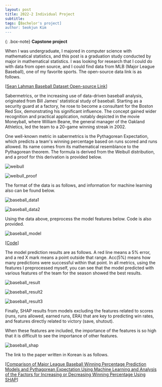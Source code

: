 ```yaml
---
layout: post
title: 2022-2 Individual Project
subtitle: 
tags: [Bachelor's project]
author: Seokjun Kim
---
```


{: .box-note}
**Capstone project**

When I was undergraduate, I majored in computer science with mathematical statistics, and this post is a graduation study conducted by major in mathematical statistics.
I was looking for research that I could do with data from open source, and I could find data from MLB (Major League Baseball), one of my favorite sports.
The open-source data link is as follows.

[[Sean Lahman Baseball Dataset Open-source Link](http://seanlahman.com/)]

Sabermetrics, or the increasing use of data-driven baseball analysis, originated from Bill James' statistical study of baseball. Starting as a security guard at a factory, he rose to become a consultant for the Boston Red Sox, demonstrating his significant influence. The concept gained wider recognition and practical application, notably depicted in the movie Moneyball, where William Beane, the general manager of the Oakland Athletics, led the team to a 20-game winning streak in 2002.

One well-known metric in sabermetrics is the Pythagorean Expectation, which predicts a team's winning percentage based on runs scored and runs allowed. Its name comes from its mathematical resemblance to the Pythagorean theorem. The formula is derived from the Weibull distribution, and a proof for this derivation is provided below.

![weibull](https://withalliam.github.io/assets/img/weibull.png)

![weibull_proof](https://withalliam.github.io/assets/img/weibull_proof.png)

The format of the data is as follows, and information for machine learning also can be found below.

![baseball_data1](https://withalliam.github.io/assets/img/baseball_data.png)

![baseball_data2](https://withalliam.github.io/assets/img/baseball_data2.png)

Using the data above, preprocess the model features below. Code is also provided.

![baseball_model](https://withalliam.github.io/assets/img/baseball_model.png)

[[Code](https://github.com/withalliam/withalliam.github.io/blob/master/assets/code/baseball_winrate_prediction.ipynb)]

The model prediction results are as follows. A red line means a 5% error, and a red X mark means a point outside that range. Acc(5%) means how many predictions were successful within that point. In all metrics, using the features I preprocessed myself, you can see that the model predicted with various features of the team for the season showed the best results.

![baseball_result](https://withalliam.github.io/assets/img/baseball_result.png)

![baseball_result2](https://withalliam.github.io/assets/img/baseball_result2.png)

![baseball_result3](https://withalliam.github.io/assets/img/baseball_result3.png)

Finally, SHAP results from models excluding the features related to scores (runs, runs allowed, earned runs, ERA) that are key to predicting win rates, and features directly related to victory (save, shutout).

When these features are included, the importance of the features is so high that it is difficult to see the importance of other features.

![baseball_shap](https://withalliam.github.io/assets/img/baseball_shap.png)

The link to the paper written in Korean is as follows.

[[Comparison of Major League Baseball Winning Percentage Prediction Models and Pythagorean Expectation Using Machine Learning and Analysis of the Factors for Increasing or Decreasing Winning Percentage Using SHAP](https://www.dbpia.co.kr/pdf/pdfView.do?nodeId=NODE11183828&googleIPSandBox=false&mark=0&minRead=5&ipRange=false&b2cLoginYN=false&icstClss=010000&isPDFSizeAllowed=true&accessgl=Y&language=ko_KR&hasTopBanner=true)]